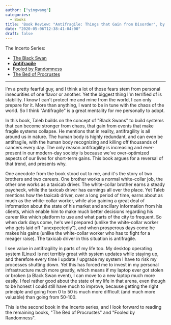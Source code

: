 ```yaml
---
author: ["yingwang"]
categories:
  - Books
title: 'Book Review: "Antifragile: Things that Gain from Disorder", by Nassim Nicholas Taleb'
date: "2020-05-06T12:38:41-04:00"
draft: false
---
```


The Incerto Series:

- [The Black Swan](/posts/2020/04/09/the_black_swan)
- [**Antifragile**](/posts/2020/05/06/antifragile)
- [Fooled by Randomness](/posts/2020/07/16/fooled_by_randomness)
- [The Bed of Procrustes](/posts/2020/07/17/the_bed_of_procrustes)

---

I'm a pretty fearful guy, and I think a lot of those fears stem from personal
insecurities of one flavor or another. Yet the biggest thing I'm terrified of is
stability. I know I can't protect me and mine from the world, I can only prepare
for it. More than anything, I want to be in tune with the chaos of the world. So
I think "Antifragile" is a great mentality for me personally to adopt.

In this book, Taleb builds on the concept of "Black Swans" to build systems that
can become stronger from chaos, that gain from events that make fragile systems
collapse. He mentions that in reality, antifragility is all around us in nature.
The human body is highly redundant, and can even be antifragile, with the human
body recognizing and killing off thousands of cancers every day. The only reason
antifragility is increasing and ever-present in our modern-day society is
because we've over-optimized aspects of our lives for short-term gains. This
book argues for a reversal of that trend, and presents why.

One anecdote from the book stood out to me, and it's the story of two brothers
and two careers. One brother works a normal white-collar job, the other one
works as a taxicab driver. The white-collar brother earns a steady paycheck,
while the taxicab driver has earnings all over the place. Yet Taleb mentions how
the taxicab driver, over a long period of time, earns about as much as the
white-collar worker, while also gaining a great deal of information about the
state of his market and ancillary information from his clients, which enable him
to make much better decisions regarding his career like which platform to use
and what parts of the city to frequent. So when dark days come, he's well
prepared (unlike the white-collar worker who gets laid off "unexpectedly"), and
when prosperous days come he makes his gains (unlike the white-collar worker who
has to fight for a meager raise). The taxicab driver in this situation is
antifragile.

I see value in antifragility in parts of my life too. My desktop operating
system (Linux) is not terribly great with system updates while staying up, and
therefore every time I update / upgrade my system I have to risk my processes
shutting down. Yet this has forced me to invest in my personal infrastructure
much more greatly, which means if my laptop ever got stolen or broken (a Black
Swan event), I can move to a new laptop much more easily. I feel rather good
about the state of my life in that arena, even though to be honest I could still
have much to improve, because getting the right principle and going from 0 to 50
is much more difficult (and much more valuable) than going from 50-100.

This is the second book in the Incerto series, and I look forward to reading the
remaining books, "The Bed of Procrustes" and "Fooled by Randomness".

